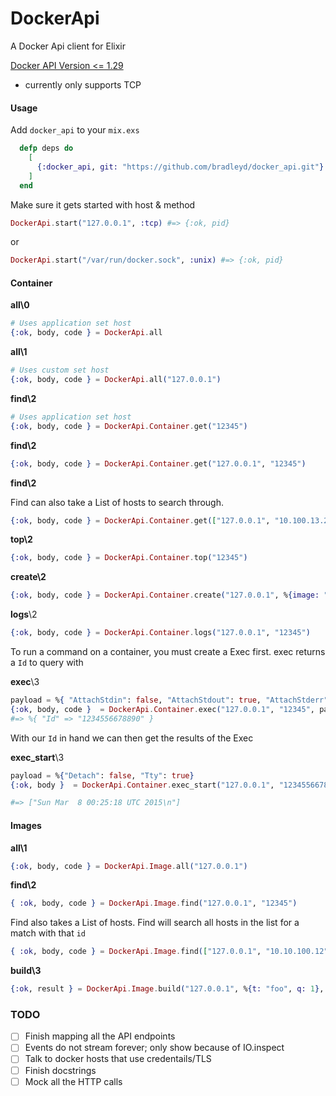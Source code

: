 DockerApi
=========

A Docker Api client for Elixir

[Docker API Version <= 1.29](https://docs.docker.com/engine/api/v1.29/)


* currently only supports TCP

#### Usage

Add `docker_api` to your `mix.exs`

```elixir
  defp deps do
    [
      {:docker_api, git: "https://github.com/bradleyd/docker_api.git"}
    ]   
  end
```

Make sure it gets started with host & method

```elixir
DockerApi.start("127.0.0.1", :tcp) #=> {:ok, pid}
```
or

```elixir
DockerApi.start("/var/run/docker.sock", :unix) #=> {:ok, pid}
```

#### Container

__all\0__

```elixir
# Uses application set host
{:ok, body, code } = DockerApi.all
```

__all\1__

```elixir
# Uses custom set host
{:ok, body, code } = DockerApi.all("127.0.0.1")
```

__find\2__

```elixir
# Uses application set host
{:ok, body, code } = DockerApi.Container.get("12345")
```

__find\2__

```elixir
{:ok, body, code } = DockerApi.Container.get("127.0.0.1", "12345")
```
__find\2__

Find can also take a List of hosts to search through.

```elixir
{:ok, body, code } = DockerApi.Container.get(["127.0.0.1", "10.100.13.21"], "12345")
```

__top\2__

 ```elixir
{:ok, body, code } = DockerApi.Container.top("12345")
```

__create\2__

 ```elixir
{:ok, body, code } = DockerApi.Container.create("127.0.0.1", %{image: "foo"})
```

__logs__\2

 ```elixir
{:ok, body, code } = DockerApi.Container.logs("127.0.0.1", "12345")
```

To run a command on a container, you must create a Exec first.
exec returns a `Id` to query with

__exec__\3

```elixir
payload = %{ "AttachStdin": false, "AttachStdout": true, "AttachStderr": true, "Tty": false, "Cmd": ["date"] }
{:ok, body, code }  = DockerApi.Container.exec("127.0.0.1", "12345", payload)
#=> %{ "Id" => "1234556678890" }
```

With our `Id` in hand we can then get the results of the Exec

__exec_start__\3

```elixir
payload = %{"Detach": false, "Tty": true}
{:ok, body }  = DockerApi.Container.exec_start("127.0.0.1", "1234556678890", payload)

#=> ["Sun Mar  8 00:25:18 UTC 2015\n"]
```

#### Images

__all\1__

```elixir
{:ok, body, code } = DockerApi.Image.all("127.0.0.1")
```

__find\2__

```elixir
{ :ok, body, code } = DockerApi.Image.find("127.0.0.1", "12345")
```

Find also takes a List of hosts. Find will search all hosts in the list for a match with that `id`

```elixir
{ :ok, body, code } = DockerApi.Image.find(["127.0.0.1", "10.10.100.12"], "12345")
```


__build\3__

```elixir
{:ok, result } = DockerApi.Image.build("127.0.0.1", %{t: "foo", q: 1}, "/tmp/docker_image.tar.gz")
```


### TODO

- [ ] Finish mapping all the API endpoints
- [ ] Events do not stream forever; only show because of IO.inspect
- [ ] Talk to docker hosts that use credentails/TLS
- [ ] Finish docstrings
- [ ] Mock all the HTTP calls
